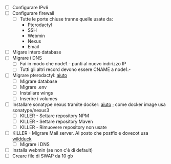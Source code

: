 - [ ] Configurare IPv6
- [ ] Configurare firewall
   - [ ] Tutte le porte chiuse tranne quelle usate da:
      - Pterodactyl
      - SSH
      - Webmin
      - Nexus
      - Email
- [ ] Migare intero database
- [ ] Migrare i DNS
   - [ ] Fai in modo che node1.- punti al nuovo indirizzo IP
   - [ ] Tutti gli altri record devono essere CNAME a node1.-
- [ ] Migrare pterodactyl: [aiuto](https://gist.github.com/Software-Noob/c18258658bef28e73b24d11d02d24915?permalink_comment_id=4940946)
   - [ ] Migrare database
   - [ ] Migrare .env
   - [ ] Installare wings
   - [ ] Inserire i volumes
- [ ] Installare sonatype nexus tramite docker: [aiuto](https://www.sonatype.com/blog/sonatype-nexus-installation-using-docker) ; come docker image usa sonatype/nexus3
   - [ ] KILLER - Settare repository NPM
   - [ ] KILLER - Settare repository Maven
   - [ ] KILLER - Rimuovere repository non usate
- [ ] KILLER - Migrare Mail server. Al posto che postfix e dovecot usa [wildduck](https://github.com/nodemailer/wildduck-dockerized)
   - [ ] Migrare i DNS
- [ ] Installa webmin (se non c'è di default)
- [ ] Creare file di SWAP da 10 gb
